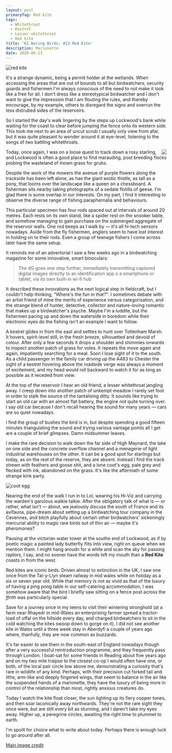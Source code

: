 ```yaml
---
layout: post
primaryTag: Red kite
tags:
  - Whitethroat
  - Kestrel
  - Lesser whitethroat
  - Red kite
title: '61 Boring Birds: #13 Red Kite'
description: Marionette
date: 2020-06-13
---
```

![red kite](/assets/img/red-kite.jpg)

It's a strange dynamic, being a permit holder at the wetlands. When accessing the areas that are out of bounds to all but birdwatchers, security guards and fishermen I'm always conscious of the need to not make it look like a free for all. I don't dress like a stereotypical birdwatcher and I don't want to give the impression that I am flouting the rules, and thereby encourage, by my example, others to disregard the signs and overrun the less distrubed sides of the reservoirs.

So I started the day's walk lingering by the steps up Lockwood's bank while waiting for the coast to clear before jumping the fence onto its western side. This took me next to an area of uncut scrub I usually only view from afar, but it was quite pleasant to wonder around it at eye-level, listening to the songs of two battling whitethroats. 

<img src="/assets/img/thistle.jpg" style="float: right" />

Today, once again, I was on a loose quest to track down a rosy starling, and Lockwood is often a good place to find marauding, post breeding flocks probing the wasteland of mown grass for grubs. 

Despite the work of the mowers the avenue of purple flowers along the trackside has been left alone, as has the giant exotic thistle, as tall as a pony, that looms over the landscape like a queen on a chessboard. A fisherman sits nearby taking photographs of a sedate flotilla of geese. I'm glad there is some overlap in our interests. On my part, I find it interesting to observe the diverse range of fishing paraphernalia and behaviours. 

This particular specimen has four rods spaced out at intervals of around 20 metres. Each rests on its own stand, like a spider rest on the snooker table, and somehow managing to gain purchase on the submerged aggregate of the reservoir walls. One rod beeps as I walk by &mdash; it's all hi-tech sensors nowadays. Aside from the fly fishermen, anglers seem to have lost interest in holding on to their rods. Even a group of teenage fishers I come across later have the same setup. 

It reminds me of an advertorial I saw a few weeks ago in a birdwatching magazine for some innovative, smart binoculars:

> The dG goes one step further, immediately transmitting captured digital images directly to an identification app o a smartphone or tablet, via its own built-in wi-fi hub

It described these innovations as the next logical step in fieldcraft, but I couldn't help thinking, "Where's the fun in that?". I sometimes debate with an artist friend of mine the merits of experience versus categorisation, and the strange blend of hunter, detective, collector and nature-loving romantic that makes up a birdwatcher's psyche. Maybe I'm a luddite, but the fishermen pacing up and down the waterside in boredom while their electronic eyes do the fishing isn't an example I want to follow.

A kestrel glides in from the east and settles to hunt over Tottenham Marsh. It hovers, spirit-level still, in the fresh breeze, silhouetted and devoid of colour. After only a few seconds it drops a shoulder and shimmies onwards to inspect another patch of grass for voles. It repeats the move again and again, impatiently searching for a meal. Soon I lose sight of it to the south. As a child passenger in the family car driving up the A483 to Chester the sight of a kestrel hovering above the roadside verge was always a moment of excitement, and my head would roll backward to watch it for as long as possible as it receded from view.

At the top of the reservoir I hear an old friend, a lesser whitethroat jangling away. I creep down into another patch of unkempt meadow I rarely set foot in order to stalk the source of the tantalising ditty. It sounds like trying to start an old car with an almost flat battery, the engine not quite turning over. I say old car because I don't recall hearing the sound for many years &mdash; cars are so quiet nowadays.

I find the group of bushes the bird is in, but despite spending a good fifteen minutes triangulating the sound and trying various vantage points all I get are a couple of brief glimpses. Damn midsummer leaves.

I make the rare decision to walk down the far side of High Maynard, the lake on one side and the concrete overflow channel and a menagerie of light industrial warehouses on the other. It can be a good spot for starlings but today, as on the rest of the reserve, they are absent. Instead I find the track strewn with feathers and goose shit, and a lone coot's egg, pale grey and flecked with ink, abandoned on the grass. It's like the aftermath of some strange kink party.

![coot egg](/assets/img/coot-egg.jpg)

Nearing the end of the walk I run in to Lol, wearing his Hi-Viz and carrying the warden's garulous walkie talkie. After the obligatory talk of what is &mdash; or rather, what isn't &mdash; about, we jealously discuss the south of France and its avifauna, pipe-dream about setting up a birdwatching tour company in the Cevennes, and bitch playfully about certain other birdwatchers' sickeningly mercurial ability to magic rare birds out of thin air &mdash; maybe it's pheromones?

Pausing at the victorian water tower at the southe end of Lockwood, as if by poetic magic a painted lady butterfly flits into view, right on queue when we mention them. I might hang aroudn for a while and scan the sky for passing raptors, I say, and no sooner have the words left my mouth than a **Red Kite** coasts in from the west.

Red kites are iconic birds. Driven almost to extinction in the UK, I saw one once from the Tal-y-Llyn steam railway in mid wales while on holiday as a six or seven year old. While that memory is not as vivid as that of the luxury of having a ping pong table in our self-catering accommodation, I was somehow aware that the bird I briefly saw sitting on a fence post across the _ffrith_ was particularly special.

Save for a journey once in my teens to visit their wintering stronghold (at a farm near Rhayedr in mid-Wales an enterprising farmer spread a tractor-load of offal on the hillside every day, and charged birdwatchers to sit in the cold watching the kites swoop down to gorge on it), I did not see another kite in Wales until a three week stay in Aberdyfi a couple of years ago where, thanfully, they are now common as buzzards.

It's far easier to see them in the south-east of England nowadays though after a very successful reintroduction programme, and they frequently pass through London. I boat-sat for some friends in Reading about five years ago and on my two mile traipse to the closest co-op I would often have one, or both, of the local pair circle low above me, demonstrating a curiosity that's rare in wildlife of any kind. Perhaps, with their precision cut forked tail and lithe, arm-like and deeply fingered wings, that seem to balance in the air like the suspended hands of a marionette, they have the luxury of being more in control of the relationship than most, rightly anxious creatures do.

Today I watch the kite float closer, the sun lighting up its fiery copper tones, and then soar laconically away northwards. They're not the rare sight they once were, but are still every bit as stunning, and I daren't take my eyes away. Higher up, a peregrine circles, awaiting the right time to plummet to earth.

I'm spoilt for choice what to write about today. Perhaps there is enough luck to go around after all.

[Main image credit](https://www.flickr.com/photos/davehamster/34682330005)
